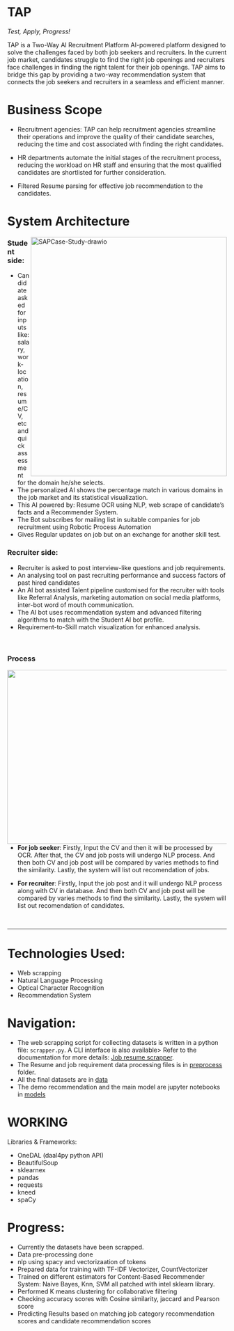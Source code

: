 # TAP
*Test, Apply, Progress!*

TAP is a Two-Way AI Recruitment Platform AI-powered platform designed to solve the challenges faced by both job seekers and recruiters. In the current job market, candidates struggle to find the right job openings and recruiters face challenges in finding the right talent for their job openings. TAP aims to bridge this gap by providing a two-way recommendation system that connects the job seekers and recruiters in a seamless and efficient manner.

# Business Scope

- Recruitment agencies: TAP can help recruitment agencies streamline their operations and improve the quality of their candidate searches, reducing the time and cost associated with finding the right candidates.

-  HR departments automate the initial stages of the recruitment process, reducing the workload on HR staff and ensuring that the most qualified candidates are shortlisted for further consideration.

- Filtered Resume parsing for effective job recommendation to the candidates.

# System Architecture


<a href="https://imgbb.com/"><img align='right' width='450' height='550' src="https://i.ibb.co/cDTXfxw/SAPCase-Study-drawio.png" alt="SAPCase-Study-drawio" border="0"></a>

### Student side: 
- Candidate asked for inputs like: salary, work-location, resume/CV, etc and quick assessment for the domain he/she selects.
- The personalized AI shows the percentage match in various domains in the job market and its statistical visualization.
- This AI powered by: Resume OCR using NLP, web scrape of candidate’s facts and a Recommender System.
- The Bot subscribes for mailing list in suitable companies for job recruitment using Robotic Process Automation
- Gives Regular updates on job but on an exchange for another skill test.

### Recruiter side:
- Recruiter is asked to post interview-like questions and job requirements.
- An analysing tool on past recruiting performance and success factors of past hired candidates
- An AI bot assisted Talent pipeline customised for the recruiter with tools like Referral Analysis, marketing automation on social media platforms, inter-bot word of mouth communication.
- The AI bot uses recommendation system and advanced filtering algorithms to match with the Student AI bot profile.
- Requirement-to-Skill match visualization for enhanced analysis. 
<br>

### Process

<img align='left' width='700' height='400' src='https://user-images.githubusercontent.com/80112729/128816859-87e061da-b9e1-4880-ba1a-6e38122ff412.png'>

 * **For job seeker**: Firstly, Input the CV and then it will be processed by OCR. After that, the CV and job posts will undergo NLP process. And then both CV and job post will be compared by varies methods to find the similarity. Lastly, the system will list out recomendation of jobs.

  * **For recruiter**: Firstly, Input the job post and it will undergo NLP process along with CV in database. And then both CV and job post will be compared by varies methods to find the similarity. Lastly, the system will list out recomendation of candidates.
 
<br>
<hr>

# Technologies Used:

- Web scrapping
- Natural Language Processing
- Optical Character Recognition
- Recommendation System


# Navigation:

- The web scrapping script for collecting datasets is written in a python file: `scrapper.py`. A CLI interface is also available> Refer to the documentation for more details: [Job resume scrapper](https://github.com/p1utoze/Resume_scrapper).
- The Resume and job requirement data processing files is in [preprocess](https://github.com/p1utoze/TAP/tree/main/preprocess) folder.
- All the final datasets are in [data](https://github.com/p1utoze/TAP/tree/main/data)
- The demo recommendation and the main model are jupyter notebooks in [models](https://github.com/p1utoze/TAP/tree/main/models)

# WORKING
Libraries & Frameworks:
- OneDAL (daal4py python API)
- BeautifulSoup
- sklearnex
- pandas 
- requests
- kneed
- spaCy

# Progress:
* Currently the datasets have been scrapped.
* Data pre-processing done
* nlp using spacy and vectorizaation of tokens 
* Prepared data for training with TF-IDF Vectorizer, CountVectorizer
* Trained on different estimators for Content-Based Recommender System: Naive Bayes, Knn, SVM all patched with intel sklearn library.
* Performed K means clustering for collaborative filtering
* Checking accuracy scores with Cosine similarity, jaccard and Pearson score
* Predicting Results based on matching job category recommendation scores and candidate recommendation scores



